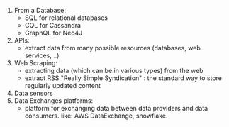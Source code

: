 1. From a Database:
	- SQL for relational databases 
	- CQL for Cassandra 
	- GraphQL for Neo4J
2. APIs:
	- extract data from many possible resources (databases, web services, ..)
3. Web Scraping:
	- extracting data (which can be in various types) from the web
	- extract RSS "Really Simple Syndication" : the standard way to store regularly updated content
4. Data sensors 
5. Data Exchanges platforms:
	- platform for exchanging data between data providers and data consumers. like: AWS DataExchange, snowflake.